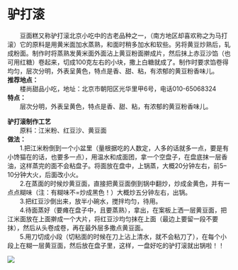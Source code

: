 # 驴打滚  
  
&emsp;&emsp;豆面糕又称驴打滚北京小吃中的古老品种之一，（南方地区却喜欢称之为马打滚）它的原料是用黄米面加水蒸熟，和面时稍多加水和软些。另将黄豆炒熟后，轧成粉面。制作时将蒸熟发黄米面外面沾上黄豆粉面擀成片，然后抹上赤豆沙馅（也可用红糖）卷起来，切成100克左右的小块，撒上白糖就成了。制作时要求馅卷得均匀，层次分明，外表呈黄色，特点是香、甜、粘，有浓郁的黄豆粉香味儿。  
**推荐地点：**  
&emsp;&emsp;楼尚甜品小吃，地址：北京市朝阳区光华里甲6号，电话010-65068324  
**特点：**  
&emsp;&emsp;层次分明，外表呈黄色，特点是香、甜、粘，有浓郁的黄豆粉香味儿。  
  
**驴打滚制作工艺**  
&emsp;&emsp;原料：江米粉、红豆沙、黄豆面  
**做法：**  
&emsp;&emsp;1.把江米粉倒到一个小盆里（量根据吃的人数定，人多的话就多一点，要是有小馋猫在的话，也要多一点），用温水和成面团，拿一个空盘子，在盘底抹一层香油，这样蒸完的面不会粘盘子。将面放在盘中，上锅蒸，大概20分钟左右，前5–10分钟大火，后面改小火。  
&emsp;&emsp;2.在蒸面的时候炒黄豆面，直接把黄豆面倒到锅中翻炒，炒成金黄色，并有一点点糊味（注：有糊味不=炒成黑色！）大概炒五分钟左右，出锅。  
&emsp;&emsp;3.把红豆沙倒出来，放半小碗水，搅拌均匀，待用。  
&emsp;&emsp;4.待面蒸好（要瘫在盘子中，且要蒸熟），拿出，在案板上洒一层黄豆面，把江米面放在上面擀成一个大片，将红豆沙均匀抹在上面（最边上要留一段不要抹），然后从头卷成卷，再在最外层多撒点黄豆面。  
&emsp;&emsp;5.用刀切成小段（切粘面的时候在刀上沾上清水，就不会粘刀了），在每个小段上在糊一层黄豆面，然后放在盘子里，这样，一盘好吃的驴打滚就出锅啦！！  
  
![](https://raw.gitmirror.com/szqq0512/Pic/main/img/202201211933870.png)  